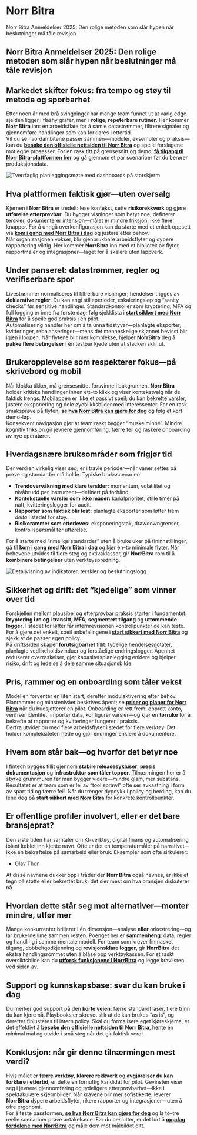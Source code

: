 # Norr Bitra
Norr Bitra Anmeldelser 2025: Den rolige metoden som slår hypen når beslutninger må tåle revisjon
## Norr Bitra Anmeldelser 2025: Den rolige metoden som slår hypen når beslutninger må tåle revisjon

## Markedet skifter fokus: fra tempo og støy til metode og sporbarhet
Etter noen år med brå svingninger har mange team funnet ut at varig edge sjelden ligger i flashy grafer, men i **rolige, repeterbare rutiner**. Her kommer **Norr Bitra** inn: én arbeidsflate for å samle datastrømmer, filtrere signaler og gjennomføre handlinger som kan forklares i ettertid.  
Vil du se hvordan bitene passer sammen—moduler, eksempler og praksis—kan du **[besøke den offisielle nettsiden til Norr Bitra](https://norrbitra.com)** og speile forslagene mot egne prosesser. For en rask titt på grensesnitt og demo, **[få tilgang til Norr Bitra-plattformen her](https://norrbitra.com)** og gå gjennom et par scenarioer før du berører produksjonsdata.

![Tverrfaglig planleggingsmøte med dashboards på storskjerm](https://images.pexels.com/photos/3184302/pexels-photo-3184302.jpeg?auto=compress&cs=tinysrgb&w=1170&h=780&dpr=1)

## Hva plattformen faktisk gjør—uten oversalg
Kjernen i **Norr Bitra** er tredelt: lese kontekst, sette **risikorekkverk** og gjøre **utførelse etterprøvbar**. Du bygger visninger som betyr noe, definerer terskler, dokumenterer intensjon—målet er mindre friksjon, ikke flere knapper. For å unngå overkonfigurasjon kan du starte med et enkelt oppsett via **[kom i gang med Norr Bitra i dag](https://norrbitra.com)** og justere etter behov.  
Når organisasjonen vokser, blir gjenbrukbare arbeidsflyter og dypere rapportering viktig. Her kommer **NorrBitra** inn med et bibliotek av flyter, rapportmaler og integrasjoner—laget for å skalere uten lappverk.

## Under panseret: datastrømmer, regler og verifiserbare spor
Livestrømmer normaliseres til filtrerbare visninger; hendelser trigges av **deklarative regler**. Du kan angi stilleperioder, eskaleringsløp og “sanity checks” før sensitive handlinger. Standardkontroller som kryptering, MFA og full logging er inne fra første dag; følg sjekklista i **[start sikkert med Norr Bitra](https://norrbitra.com)** for å speile god praksis i en pilot.  
Automatisering handler her om å ta unna tidstyver—planlagte eksporter, kvitteringer, rebalanseringer—mens det menneskelige skjønnet bevisst blir igjen i loopen. Når flytene blir mer komplekse, hjelper **NorrBitra** deg å **pakke flere betingelser** i én testbar kjede uten at stacken sklir ut.

## Brukeropplevelse som respekterer fokus—på skrivebord og mobil
Når klokka tikker, må grensesnittet forsvinne i bakgrunnen. **Norr Bitra** holder kritiske handlinger innen ett–to klikk og viser kontekstvalg når de faktisk trengs. Mobilappen er ikke et passivt speil; du kan bekrefte varsler, justere eksponering og dele øyeblikksbilder med interessenter. For en rask smaksprøve på flyten, **[se hva Norr Bitra kan gjøre for deg](https://norrbitra.com)** og følg et kort demo-løp.  
Konsekvent navigasjon gjør at team raskt bygger “muskelminne”. Mindre kognitiv friksjon gir jevnere gjennomføring, færre feil og raskere onboarding av nye operatører.

## Hverdagsnære bruksområder som frigjør tid
Der verdien virkelig viser seg, er i travle perioder—når vaner settes på prøve og standarder må holde. Typiske bruksscenarier:
- **Trendovervåkning med klare terskler:** momentum, volatilitet og nivåbrudd per instrument—definert på forhånd.  
- **Kontekstuelle varsler som ikke maser:** kanalprioritet, stille timer på natt, kvitteringslogger for audit.  
- **Rapporter som faktisk blir lest:** planlagte eksporter som løfter frem *delta* i stedet for støy.  
- **Risikorammer som etterleves:** eksponeringstak, drawdowngrenser, kontrollspørsmål før utførelse.

For å starte med “rimelige standarder” uten å bruke uker på fininnstillinger, gå til **[kom i gang med Norr Bitra i dag](https://norrbitra.com)** og kjør én–to minimale flyter. Når behovene utvides til flere steg og aktivaklasser, gir **NorrBitra** rom til å **kombinere betingelser** uten verktøyspredning.

![Detaljvisning av indikatorer, terskler og beslutningslogg](https://images.pexels.com/photos/669623/pexels-photo-669623.jpeg?auto=compress&cs=tinysrgb&w=1170&h=780&dpr=1)

## Sikkerhet og drift: det “kjedelige” som vinner over tid
Forskjellen mellom plausibel og etterprøvbar praksis starter i fundamentet: **kryptering i ro og i transitt**, **MFA**, **segmentert tilgang** og **uttømmende logger**. I stedet for løfter får internrevisjonen kontrollpunkter de kan teste. For å gjøre det enkelt, speil anbefalingene i **[start sikkert med Norr Bitra](https://norrbitra.com)** og sjekk at de passer egen policy.  
På driftssiden skaper **forutsigbarhet** tillit: tydelige hendelsesnotater, planlagte vedlikeholdsvinduer og forståelige endringslogger. Åpenhet reduserer overraskelser, gjør kapasitetsplanlegging enklere og hjelper risiko, drift og ledelse å dele samme situasjonsbilde.

## Pris, rammer og en onboarding som tåler vekst
Modellen forventer en liten start, deretter modulaktivering etter behov. Planrammer og minstenivåer beskrives åpent; se **[priser og planer for Norr Bitra](https://norrbitra.com)** når du budsjetterer en pilot. Onboarding er rett frem: opprett konto, verifiser identitet, importer data, konfigurer varsler—og kjør en **tørruke** for å bekrefte at rapporter og kvitteringer fungerer i praksis.  
Derfra utvider du med flere arbeidsflyter i stedet for flere verktøy. Det holder kompleksiteten nede og gjør endringer enklere å dokumentere.

## Hvem som står bak—og hvorfor det betyr noe
I fintech bygges tillit gjennom **stabile releasesykluser**, **presis dokumentasjon** og **infrastruktur som tåler topper**. Tilnærmingen her er å styrke grunnmuren før man bygger videre—mindre glam, mer substans. Resultatet er at team som er lei av “tool sprawl” ofte ser avkastning i form av spart tid og færre feil. Når du trenger dypdykk i policy og herding, kan du lene deg på **[start sikkert med Norr Bitra](https://norrbitra.com)** for konkrete kontrollpunkter.

## Er offentlige profiler involvert, eller er det bare bransjeprat?
Den siste tiden har samtaler om KI-verktøy, digital finans og automatisering iblant koblet inn kjente navn. Ofte er det en temperaturmåler på narrativet—ikke en bekreftelse på samarbeid eller bruk. Eksempler som ofte sirkulerer:

- Olav Thon

At disse navnene dukker opp i tråder der **Norr Bitra** også nevnes, er ikke et tegn på støtte eller bekreftet bruk; det sier mest om hva bransjen diskuterer nå.

## Hvordan dette står seg mot alternativer—monter mindre, utfør mer
Mange konkurrenter briljerer i én dimensjon—analyse **eller** orkestrering—og lar brukerne lime sammen resten. Poenget her er **sammenheng**: data, regler og handling i samme mentale modell. For team som krever finmasket tilgang, dobbeltgodkjenning og **revisjonsklare logger**, gir **NorrBitra** det ekstra handlingsrommet uten å blåse opp verktøykassen. For et raskt oversiktsbilde kan du **[utforsk funksjonene i NorrBitra](https://norrbitra.com)** og legge kravlisten ved siden av.

## Support og kunnskapsbase: svar du kan bruke i dag
Du merker god support på den **korte veien**: færre standardfraser, flere trinn du kan kjøre nå. Playbooks er skrevet slik at de kan brukes “as is”, og deretter finjusteres til intern policy. Skal du formalisere eget kjøreskjema, er det effektivt å **[besøke den offisielle nettsiden til Norr Bitra](https://norrbitra.com)**, hente en minimal mal og utvide i små steg når det gir faktisk verdi.

## Konklusjon: når gir denne tilnærmingen mest verdi?
Hvis målet er **færre verktøy**, **klarere rekkverk** og **avgjørelser du kan forklare i ettertid**, er dette en fornuftig kandidat for pilot. Gevinsten viser seg i jevnere gjennomføring og tydeligere etterprøvbarhet—ikke i spektakulære skjermbilder. Når kravene blir mer sofistikerte, leverer **NorrBitra** dypere arbeidsflyter, rikere rapporter og integrasjoner—uten å ofre ergonomi.  
For å teste passformen, **[se hva Norr Bitra kan gjøre for deg](https://norrbitra.com)** og la to–tre reelle scenarioer prøve antakelsene. Før du beslutter, er det lurt å **[oppdag fordelene med NorrBitra](https://norrbitra.com)** og måle dem mot målbildet ditt.
